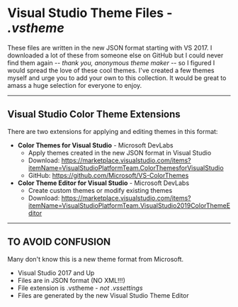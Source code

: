 # Visual Studio Theme Files - _.vstheme_

These files are written in the new JSON format starting with VS 2017. I downloaded a lot of these from someone else on GitHub but I could never find them again -- _thank you, anonymous theme maker_ -- so I figured I would spread the love of these cool themes. I've created a few themes myself and urge you to add your own to this collection. It would be great to amass a huge selection for everyone to enjoy.

---

## Visual Studio Color Theme Extensions

There are two extensions for applying and editing themes in this format:
- **Color Themes for Visual Studio** - Microsoft DevLabs
  - Apply themes created in the new JSON format in Visual Studio
  - Download: <https://marketplace.visualstudio.com/items?itemName=VisualStudioPlatformTeam.ColorThemesforVisualStudio>
  - GitHub: <https://github.com/Microsoft/VS-ColorThemes>
- **Color Theme Editor for Visual Studio** - Microsoft DevLabs
  - Create custom themes or modify existing themes
  - Download: <https://marketplace.visualstudio.com/items?itemName=VisualStudioPlatformTeam.VisualStudio2019ColorThemeEditor>

---

## TO AVOID CONFUSION ##
Many don't know this is a new theme format from Microsoft. 

- Visual Studio 2017 and Up
- Files are in JSON format (NO XML!!!)
- File extension is .vstheme - _not .vssettings_
- Files are generated by the new Visual Studio Theme Editor

